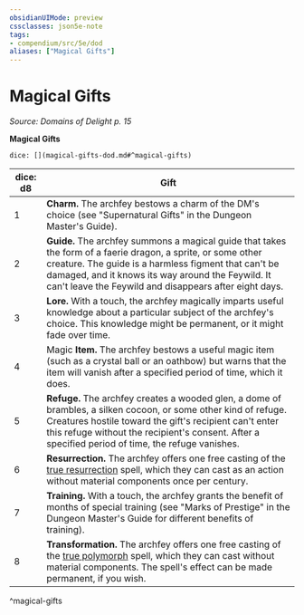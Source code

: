 ```yaml
---
obsidianUIMode: preview
cssclasses: json5e-note
tags:
- compendium/src/5e/dod
aliases: ["Magical Gifts"]
---
```

# Magical Gifts
*Source: Domains of Delight p. 15* 

**Magical Gifts**

`dice: [](magical-gifts-dod.md#^magical-gifts)`

| dice: d8 | Gift |
|----------|------|
| 1 | **Charm.** The archfey bestows a charm of the DM's choice (see "Supernatural Gifts" in the Dungeon Master's Guide). |
| 2 | **Guide.** The archfey summons a magical guide that takes the form of a faerie dragon, a sprite, or some other creature. The guide is a harmless figment that can't be damaged, and it knows its way around the Feywild. It can't leave the Feywild and disappears after eight days. |
| 3 | **Lore.** With a touch, the archfey magically imparts useful knowledge about a particular subject of the archfey's choice. This knowledge might be permanent, or it might fade over time. |
| 4 | Magic **Item.** The archfey bestows a useful magic item (such as a crystal ball or an oathbow) but warns that the item will vanish after a specified period of time, which it does. |
| 5 | **Refuge.** The archfey creates a wooded glen, a dome of brambles, a silken cocoon, or some other kind of refuge. Creatures hostile toward the gift's recipient can't enter this refuge without the recipient's consent. After a specified period of time, the refuge vanishes. |
| 6 | **Resurrection.** The archfey offers one free casting of the [true resurrection](Mechanics/spells/true-resurrection.md) spell, which they can cast as an action without material components once per century. |
| 7 | **Training.** With a touch, the archfey grants the benefit of months of special training (see "Marks of Prestige" in the Dungeon Master's Guide for different benefits of training). |
| 8 | **Transformation.** The archfey offers one free casting of the [true polymorph](Mechanics/spells/true-polymorph.md) spell, which they can cast without material components. The spell's effect can be made permanent, if you wish. |
^magical-gifts